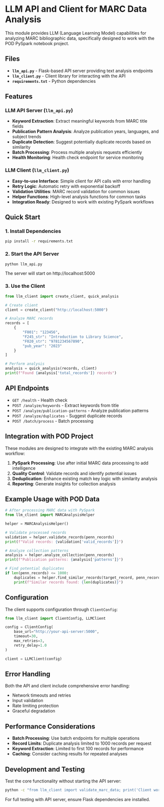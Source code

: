 # LLM API and Client for MARC Data Analysis

This module provides LLM (Language Learning Model) capabilities for analyzing MARC bibliographic data, specifically designed to work with the POD PySpark notebook project.

## Files

- **`llm_api.py`** - Flask-based API server providing text analysis endpoints
- **`llm_client.py`** - Client library for interacting with the API
- **`requirements.txt`** - Python dependencies

## Features

### LLM API Server (`llm_api.py`)
- **Keyword Extraction**: Extract meaningful keywords from MARC title fields
- **Publication Pattern Analysis**: Analyze publication years, languages, and subject trends
- **Duplicate Detection**: Suggest potentially duplicate records based on similarity
- **Batch Processing**: Process multiple analysis requests efficiently
- **Health Monitoring**: Health check endpoint for service monitoring

### LLM Client (`llm_client.py`)
- **Easy-to-use Interface**: Simple client for API calls with error handling
- **Retry Logic**: Automatic retry with exponential backoff
- **Validation Utilities**: MARC record validation for common issues
- **Helper Functions**: High-level analysis functions for common tasks
- **Integration Ready**: Designed to work with existing PySpark workflows

## Quick Start

### 1. Install Dependencies
```bash
pip install -r requirements.txt
```

### 2. Start the API Server
```bash
python llm_api.py
```
The server will start on http://localhost:5000

### 3. Use the Client
```python
from llm_client import create_client, quick_analysis

# Create client
client = create_client("http://localhost:5000")

# Analyze MARC records
records = [
    {
        "F001": "123456",
        "F245_str": "Introduction to Library Science", 
        "F020_str": "9781234567890",
        "pub_year": "2023"
    }
]

# Perform analysis
analysis = quick_analysis(records, client)
print(f"Found {analysis['total_records']} records")
```

## API Endpoints

- `GET /health` - Health check
- `POST /analyze/keywords` - Extract keywords from title
- `POST /analyze/publication-patterns` - Analyze publication patterns
- `POST /analyze/duplicates` - Suggest duplicate records
- `POST /batch/process` - Batch processing

## Integration with POD Project

These modules are designed to integrate with the existing MARC analysis workflow:

1. **PySpark Processing**: Use after initial MARC data processing to add intelligence
2. **Quality Control**: Validate records and identify potential issues
3. **Deduplication**: Enhance existing match key logic with similarity analysis
4. **Reporting**: Generate insights for collection analysis

## Example Usage with POD Data

```python
# After processing MARC data with PySpark
from llm_client import MARCAnalysisHelper

helper = MARCAnalysisHelper()

# Validate processed records
validation = helper.validate_records(penn_records)
print(f"Valid records: {validation['valid_records']}")

# Analyze collection patterns  
analysis = helper.analyze_collection(penn_records)
print(f"Publication patterns: {analysis['patterns']}")

# Find potential duplicates
if len(penn_records) <= 1000:
    duplicates = helper.find_similar_records(target_record, penn_records)
    print(f"Similar records found: {len(duplicates)}")
```

## Configuration

The client supports configuration through `ClientConfig`:

```python
from llm_client import ClientConfig, LLMClient

config = ClientConfig(
    base_url="http://your-api-server:5000",
    timeout=30,
    max_retries=3,
    retry_delay=1.0
)

client = LLMClient(config)
```

## Error Handling

Both the API and client include comprehensive error handling:
- Network timeouts and retries
- Input validation
- Rate limiting protection
- Graceful degradation

## Performance Considerations

- **Batch Processing**: Use batch endpoints for multiple operations
- **Record Limits**: Duplicate analysis limited to 1000 records per request
- **Keyword Extraction**: Limited to first 100 records for performance
- **Caching**: Consider caching results for repeated analyses

## Development and Testing

Test the core functionality without starting the API server:
```bash
python -c "from llm_client import validate_marc_data; print('Client working!')"
```

For full testing with API server, ensure Flask dependencies are installed.